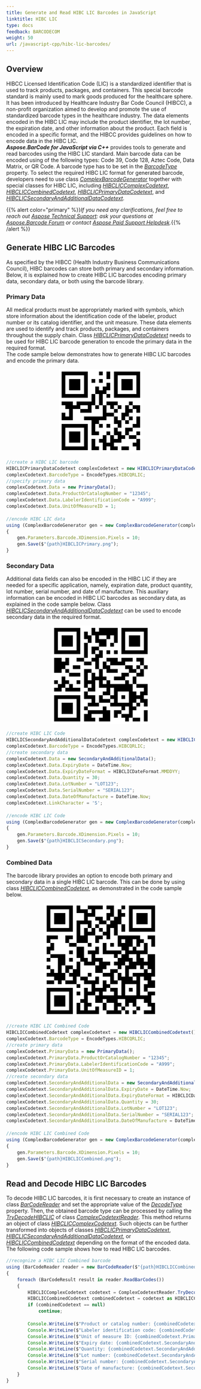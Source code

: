 ```yaml
---
title: Generate and Read HIBC LIC Barcodes in JavaScript
linktitle: HIBC LIC
type: docs
feedback: BARCODECOM
weight: 50
url: /javascript-cpp/hibc-lic-barcodes/
---
```


## **Overview**
HIBCC Licensed Identification Code (LIC) is a standardized identifier that is used to track products, packages, and containers. This special barcode standard is mainly used to mark goods produced for the healthcare sphere. It has been introduced by Healthcare Industry Bar Code Council (HIBCC), a non-profit organization aimed to develop and promote the use of standardized barcode types in the healthcare industry. The data elements encoded in the HIBC LIC may include the product identifier, the lot number, the expiration date, and other information about the product. Each field is encoded in a specific format, and the HIBCC provides guidelines on how to encode data in the HIBC LIC.  
***Aspose.BarCode for JavaScript via C++*** provides tools to generate and read barcodes using the HIBC LIC standard. Main barcode data can be encoded using of the following types: Code 39, Code 128, Aztec Code, Data Matrix, or QR Code. A barcode type has to be set in the [*BarcodeType*](https://reference.aspose.com/barcode/javascript-cpp/aspose.barcode.generation/barcodegenerator/barcodetype/) property. To select the required HIBC LIC format for generated barcode, developers need to use class [*ComplexBarcodeGenerator*](https://reference.aspose.com/barcode/javascript-cpp/aspose.barcode.complexbarcode/complexbarcodegenerator/) together with special classes for HIBC LIC, including [*HIBCLICComplexCodetext*](https://reference.aspose.com/barcode/javascript-cpp/aspose.barcode.complexbarcode/hibcliccomplexcodetext/), [*HIBCLICCombinedCodetext*](https://reference.aspose.com/barcode/javascript-cpp/aspose.barcode.complexbarcode/hibcliccombinedcodetext/), [*HIBCLICPrimaryDataCodetext*](https://reference.aspose.com/barcode/javascript-cpp/aspose.barcode.complexbarcode/hibcliccombinedcodetext/primarydata/), and [*HIBCLICSecondaryAndAdditionalDataCodetext*](https://reference.aspose.com/barcode/javascript-cpp/aspose.barcode.complexbarcode/hibcliccombinedcodetext/secondaryandadditionaldata/). 

{{% alert color="primary" %}}*If you need any clarifications, feel free to reach out [Aspose Technical Support](/barcode/javascript-cpp/technical-support/): ask your questions at [Aspose.Barcode Forum](https://forum.aspose.com/c/barcode/13) or contact [Aspose Paid Support Helpdesk](https://helpdesk.aspose.com/).*{{% /alert %}}


## **Generate HIBC LIC Barcodes**
As specified by the HIBCC (Health Industry Business Communications Council), HIBC barcodes can store both primary and secondary information. Below, it is explained how to create HIBC LIC barcodes encoding primary data, secondary data, or both using the barcode library.

### **Primary Data**
All medical products must be appropriately marked with symbols, which store information about the identification code of the labeler, product number or its catalog identifier, and the unit measure. These data elements are used to identify and track products, packages, and containers throughout the supply chain. Class [*HIBCLICPrimaryDataCodetext*](https://reference.aspose.com/barcode/javascript-cpp/aspose.barcode.complexbarcode/hibcliccombinedcodetext/primarydata/) needs to be used for HIBC LIC barcode generation to encode the primary data in the required format.  
The code sample below demonstrates how to generate HIBC LIC barcodes and encode the primary data. 

<p align="center"><img src="hibclicprimary.png"></p>

```javascript
//create a HIBC LIC barcode
HIBCLICPrimaryDataCodetext complexCodetext = new HIBCLICPrimaryDataCodetext();
complexCodetext.BarcodeType = EncodeTypes.HIBCQRLIC;
//specify primary data
complexCodetext.Data = new PrimaryData();
complexCodetext.Data.ProductOrCatalogNumber = "12345";
complexCodetext.Data.LabelerIdentificationCode = "A999";
complexCodetext.Data.UnitOfMeasureID = 1;

//encode HIBC LIC data
using (ComplexBarcodeGenerator gen = new ComplexBarcodeGenerator(complexCodetext))
{
    gen.Parameters.Barcode.XDimension.Pixels = 10;
    gen.Save($"{path}HIBCLICPrimary.png");
}
```

### **Secondary Data**
Additional data fields can also be encoded in the HIBC LIC if they are needed for a specific application, namely, expiration date, product quantity, lot number, serial number, and date of manufacture. This auxiliary information can be encoded in HIBC LIC barcodes as secondary data, as explained in the code sample below. Class [*HIBCLICSecondaryAndAdditionalDataCodetext*](https://reference.aspose.com/barcode/javascript-cpp/aspose.barcode.complexbarcode/hibcliccombinedcodetext/secondaryandadditionaldata/) can be used to encode secondary data in the required format.

<p align="center"><img src="hibclicsecondary.png"></p>

```javascript
//create HIBC LIC Code
HIBCLICSecondaryAndAdditionalDataCodetext complexCodetext = new HIBCLICSecondaryAndAdditionalDataCodetext();
complexCodetext.BarcodeType = EncodeTypes.HIBCQRLIC;
//create secondary data
complexCodetext.Data = new SecondaryAndAdditionalData();
complexCodetext.Data.ExpiryDate = DateTime.Now;
complexCodetext.Data.ExpiryDateFormat = HIBCLICDateFormat.MMDDYY;
complexCodetext.Data.Quantity = 30;
complexCodetext.Data.LotNumber = "LOT123";
complexCodetext.Data.SerialNumber = "SERIAL123";
complexCodetext.Data.DateOfManufacture = DateTime.Now;
complexCodetext.LinkCharacter = 'S';

//encode HIBC LIC Code
using (ComplexBarcodeGenerator gen = new ComplexBarcodeGenerator(complexCodetext))
{
    gen.Parameters.Barcode.XDimension.Pixels = 10;
    gen.Save($"{path}HIBCLICSecondary.png");
}
```

### **Combined Data**
The barcode library provides an option to encode both primary and secondary data in a single HIBC LIC barcode. This can be done by using class [*HIBCLICCombinedCodetext*](https://reference.aspose.com/barcode/javascript-cpp/aspose.barcode.complexbarcode/hibcliccombinedcodetext/), as demonstrated in the code sample below. 

<p align="center"><img src="hibcliccombined.png"></p>

```javascript
//create HIBC LIC Combined Code
HIBCLICCombinedCodetext complexCodetext = new HIBCLICCombinedCodetext();
complexCodetext.BarcodeType = EncodeTypes.HIBCQRLIC;
//create primary data
complexCodetext.PrimaryData = new PrimaryData();
complexCodetext.PrimaryData.ProductOrCatalogNumber = "12345";
complexCodetext.PrimaryData.LabelerIdentificationCode = "A999";
complexCodetext.PrimaryData.UnitOfMeasureID = 1;
//create secondary data
complexCodetext.SecondaryAndAdditionalData = new SecondaryAndAdditionalData();
complexCodetext.SecondaryAndAdditionalData.ExpiryDate = DateTime.Now;
complexCodetext.SecondaryAndAdditionalData.ExpiryDateFormat = HIBCLICDateFormat.MMDDYY;
complexCodetext.SecondaryAndAdditionalData.Quantity = 30;
complexCodetext.SecondaryAndAdditionalData.LotNumber = "LOT123";
complexCodetext.SecondaryAndAdditionalData.SerialNumber = "SERIAL123";
complexCodetext.SecondaryAndAdditionalData.DateOfManufacture = DateTime.Now;

//encode HIBC LIC Combined Code
using (ComplexBarcodeGenerator gen = new ComplexBarcodeGenerator(complexCodetext))
{
    gen.Parameters.Barcode.XDimension.Pixels = 10;
    gen.Save($"{path}HIBCLICCombined.png");
}
```



## Read and Decode HIBC LIC Barcodes
To decode HIBC LIC barcodes, it is first necessary to create an instance of class [*BarCodeReader*](https://reference.aspose.com/barcode/javascript-cpp/aspose.barcode.barcoderecognition/barcodereader/) and set the appropriate value of the [*DecodeType*](https://reference.aspose.com/barcode/javascript-cpp/aspose.barcode.barcoderecognition/decodetype/) property. Then, the obtained barcode type can be processed by calling the [*TryDecodeHIBCLIC*](https://reference.aspose.com/barcode/javascript-cpp/aspose.barcode.complexbarcode/complexcodetextreader/trydecodehibclic/) of class [*ComplexCodetextReader*](https://reference.aspose.com/barcode/javascript-cpp/aspose.barcode.complexbarcode/complexcodetextreader/). This method returns an object of class [*HIBCLICComplexCodetext*](https://reference.aspose.com/barcode/javascript-cpp/aspose.barcode.complexbarcode/hibcliccomplexcodetext/). Such objects can be further transformed into objects of classes [*HIBCLICPrimaryDataCodetext*](https://reference.aspose.com/barcode/javascript-cpp/aspose.barcode.complexbarcode/hibclicprimarydatacodetext/), [*HIBCLICSecondaryAndAdditionalDataCodetext*](https://reference.aspose.com/barcode/javascript-cpp/aspose.barcode.complexbarcode/hibclicsecondaryandadditionaldatacodetext/), or [*HIBCLICCombinedCodetext*](https://reference.aspose.com/barcode/javascript-cpp/aspose.barcode.complexbarcode/hibcliccombinedcodetext/) depending on the format of the encoded data. The following code sample shows how to read HIBC LIC barcodes.

```javascript
//recognize a HIBC LIC Combined barcode
using (BarCodeReader reader = new BarCodeReader($"{path}HIBCLICCombined.png", DecodeType.HIBCQRLIC))
{
    foreach (BarCodeResult result in reader.ReadBarCodes())
    {
        HIBCLICComplexCodetext codetext = ComplexCodetextReader.TryDecodeHIBCLIC(result.CodeText);
        HIBCLICCombinedCodetext combinedCodetext = codetext as HIBCLICCombinedCodetext;
        if (combinedCodetext == null)
            continue;

        Console.WriteLine($"Product or catalog number: {combinedCodetext.PrimaryData.ProductOrCatalogNumber}");
        Console.WriteLine($"Labeler identification code: {combinedCodetext.PrimaryData.LabelerIdentificationCode}");
        Console.WriteLine($"Unit of measure ID: {combinedCodetext.PrimaryData.UnitOfMeasureID}");
        Console.WriteLine($"Expiry date: {combinedCodetext.SecondaryAndAdditionalData.ExpiryDate}");
        Console.WriteLine($"Quantity: {combinedCodetext.SecondaryAndAdditionalData.Quantity}");
        Console.WriteLine($"Lot number: {combinedCodetext.SecondaryAndAdditionalData.LotNumber}");
        Console.WriteLine($"Serial number: {combinedCodetext.SecondaryAndAdditionalData.SerialNumber}");
        Console.WriteLine($"Date of manufacture: {combinedCodetext.SecondaryAndAdditionalData.DateOfManufacture}");
    }
}
```